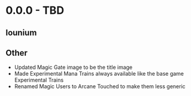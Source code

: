 # 0.0.0 - TBD

## Iounium

## Other
- Updated Magic Gate image to be the title image
- Made Experimental Mana Trains always available like the base game Experimental Trains
- Renamed Magic Users to Arcane Touched to make them less generic